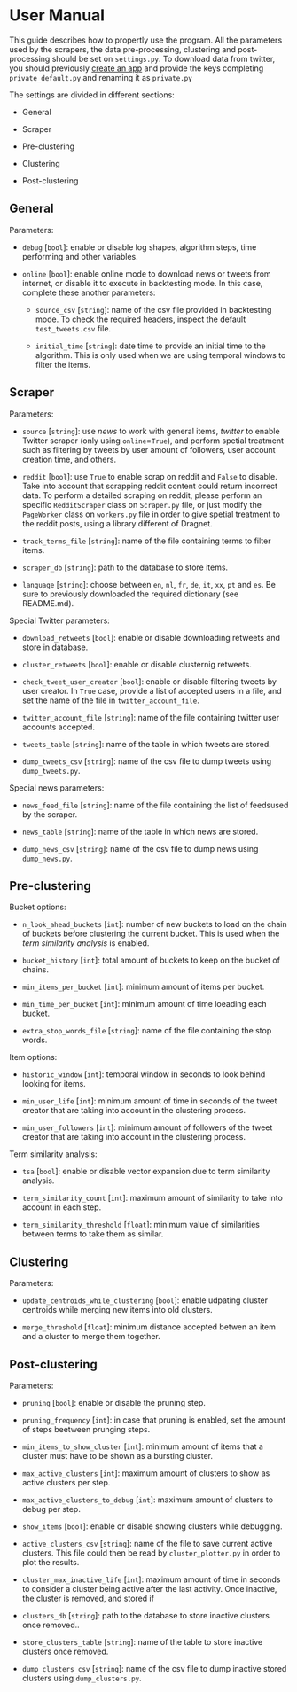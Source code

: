 # User Manual

This guide describes how to propertly use the program.
All the parameters used by the scrapers, the data pre-processing, clustering and post-processing should be set on `settings.py`. To download data from twitter, you should previously [create an app](https://apps.twitter.com/) and provide the keys completing `private_default.py` and renaming it as `private.py`

The settings are divided in different sections:

- General

- Scraper

- Pre-clustering

- Clustering

- Post-clustering


## General

Parameters:

- `debug` [`bool`]: enable or disable log shapes, algorithm steps, time performing and other variables.

- `online` [`bool`]: enable online mode to download news or tweets from internet, or disable it to execute in backtesting mode. In this case, complete these another parameters:

    - `source_csv` [`string`]: name of the csv file provided in backtesting mode. To check the required headers, inspect the default `test_tweets.csv` file.

    - `initial_time` [`string`]: date time to provide an initial time to the algorithm. This is only used when we are using temporal windows to filter the items.

## Scraper

Parameters:

- `source` [`string`]: use *news* to work with general items, *twitter* to enable Twitter scraper (only using `online`=`True`), and perform spetial treatment such as filtering by tweets by user amount of followers, user account creation time, and others.

- `reddit` [`bool`]: use `True` to enable scrap on reddit and `False` to disable. Take into account that scrapping reddit content could return incorrect data. To perform a detailed scraping on reddit, please perform an specific `RedditScraper` class on `Scraper.py` file, or just modify the `PageWorker` class on `workers.py` file in order to give spetial treatment to the reddit posts, using a library different of Dragnet.

- `track_terms_file` [`string`]: name of the file containing terms to filter items.

- `scraper_db` [`string`]: path to the database to store items.

- `language` [`string`]: choose between `en`, `nl`, `fr`, `de`, `it`, `xx`, `pt` and `es`. Be sure to previously downloaded the required dictionary (see README.md).

Special Twitter parameters:

- `download_retweets` [`bool`]: enable or disable downloading retweets and store in database.

- `cluster_retweets` [`bool`]: enable or disable clusternig retweets.

- `check_tweet_user_creator` [`bool`]: enable or disable filtering tweets by user creator. In `True` case, provide a list of accepted users in a file, and set the name of the file in `twitter_account_file`.

- `twitter_account_file` [`string`]: name of the file containing twitter user accounts accepted.

- `tweets_table` [`string`]: name of the table in which tweets are stored.

- `dump_tweets_csv` [`string`]: name of the csv file to dump tweets using `dump_tweets.py`.

Special news parameters:

- `news_feed_file` [`string`]: name of the file containing the list of feedsused by the scraper.

- `news_table` [`string`]: name of the table in which news are stored.

- `dump_news_csv` [`string`]: name of the csv file to dump news using `dump_news.py`.

## Pre-clustering

Bucket options:

- `n_look_ahead_buckets` [`int`]: number of new buckets to load on the chain of buckets before clustering the current bucket. This is used when the *term similarity analysis* is enabled.

- `bucket_history` [`int`]: total amount of buckets to keep on the bucket of chains.

- `min_items_per_bucket` [`int`]: minimum amount of items per bucket.

- `min_time_per_bucket` [`int`]: minimum amount of time loeading each bucket.

- `extra_stop_words_file` [`string`]: name of the file containing the stop words.

Item options:

- `historic_window` [`int`]: temporal window in seconds to look behind looking for items.

- `min_user_life` [`int`]: minimum amount of time in seconds of the tweet creator that are taking into account in the clustering process.

- `min_user_followers` [`int`]: minimum amount of followers of the tweet creator that are taking into account in the clustering process.

Term similarity analysis:

- `tsa` [`bool`]: enable or disable vector expansion due to term similarity analysis.

- `term_similarity_count` [`int`]: maximum amount of similarity to take into account in each step.

- `term_similarity_threshold` [`float`]: minimum value of similarities between terms to take them as similar.

## Clustering

Parameters:

- `update_centroids_while_clustering` [`bool`]: enable udpating cluster centroids while merging new items into old clusters.

- `merge_threshold` [`float`]: minimum distance accepted betwen an item and a cluster to merge them together.

## Post-clustering

Parameters:

- `pruning` [`bool`]: enable or disable the pruning step.

- `pruning_frequency` [`int`]: in case that pruning is enabled, set the amount of steps beetween prunging steps.

- `min_items_to_show_cluster` [`int`]: minimum amount of items that a cluster must have to be shown as a bursting cluster.

- `max_active_clusters` [`int`]: maximum amount of clusters to show as active clusters per step.

- `max_active_clusters_to_debug` [`int`]: maximum amount of clusters to debug per step.

- `show_items` [`bool`]: enable or disable showing clusters while debugging.

- `active_clusters_csv` [`string`]: name of the file to save current active clusters. This file could then be read by `cluster_plotter.py` in order to plot the results.

- `cluster_max_inactive_life` [`int`]: maximum amount of time in seconds to consider a cluster being active after the last activity. Once inactive, the cluster is removed, and stored if 

- `clusters_db` [`string`]: path to the database to store inactive clusters once removed..

- `store_clusters_table` [`string`]: name of the table to store inactive clusters once removed.

- `dump_clusters_csv` [`string`]: name of the csv file to dump inactive stored clusters using `dump_clusters.py`.